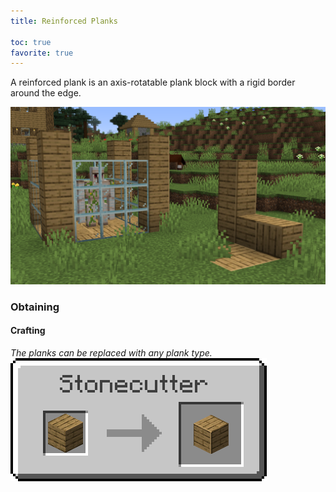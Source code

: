 ```yaml
---
title: Reinforced Planks

toc: true
favorite: true
---
```


A reinforced plank is an axis-rotatable plank block with a rigid border around the edge.

<img style="width: 700px;" src="/assets/docs/reinforced_planks/showcase.png">

### Obtaining
#### Crafting
*The planks can be replaced with any plank type.*
<br style="line-height: 1px;">
![recipe.png](/assets/docs/reinforced_planks/recipe.png)
